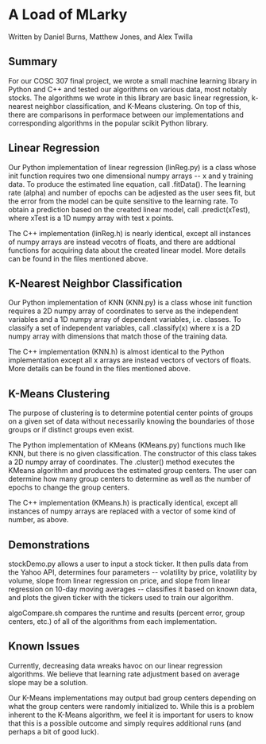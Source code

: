 # A Load of MLarky
Written by Daniel Burns, Matthew Jones, and Alex Twilla

## Summary
For our COSC 307 final project, we wrote a small machine learning library in Python and C++ and 
tested our algorithms on various data, most notably stocks. The algorithms we 
wrote in this library are basic linear regression, k-nearest neighbor classification, 
and K-Means clustering. On top of this, there are comparisons in performace between our 
implementations and corresponding algorithms in the popular scikit Python library.

## Linear Regression
Our Python implementation of linear regression (linReg.py) is a class whose init function 
requires two one dimensional numpy arrays -- x and y training data. To produce the estimated 
line equation, call .fitData(). The learning rate (alpha) and number of epochs 
can be adjested as the user sees fit, but the error from the model can be quite 
sensitive to the learning rate. To obtain a prediction based on the created linear 
model, call .predict(xTest), where xTest is a 1D numpy array with test x points.

The C++ implementation (linReg.h) is nearly identical, except all instances of numpy arrays are 
instead vecotrs of floats, and there are addtional functions for acquiring data about 
the created linear model. More details can be found in the files mentioned above.

## K-Nearest Neighbor Classification
Our Python implementation of KNN (KNN.py) is a class whose init function requires a 2D 
numpy array of coordinates to serve as the independent variables and a 1D numpy array of 
dependent variables, i.e. classes. To classify a set of independent variables, call .classify(x)
where x is a 2D numpy array with dimensions that match those of the training data.

The C++ implementation (KNN.h) is almost identical to the Python implementation except all x 
arrays are instead vectors of vectors of floats. More details can be found in the files 
mentioned above.

## K-Means Clustering
The purpose of clustering is to determine potential center points of groups on a given set 
of data without necessarily knowing the boundaries of those groups or if distinct groups 
even exist.

The Python implementation of KMeans (KMeans.py) functions much like KNN, but there is no 
given classification. The constructor of this class takes a 2D numpy array of coordinates. 
The .cluster() method executes the KMeans algorithm and produces the estimated group centers.
The user can determine how many group centers to determine as well as the number of epochs 
to change the group centers.

The C++ implementation (KMeans.h) is practically identical, except all instances of numpy arrays
are replaced with a vector of some kind of number, as above.

## Demonstrations
stockDemo.py allows a user to input a stock ticker. It then pulls data from the Yahoo API, 
determines four parameters -- volatility by price, volatility by volume, slope from linear 
regression on price, and slope from linear regression on 10-day moving averages -- classifies 
it based on known data, and plots the given ticker with the tickers used to train our algorithm.

algoCompare.sh compares the runtime and results (percent error, group centers, etc.) of all
of the algorithms from each implementation.

## Known Issues
Currently, decreasing data wreaks havoc on our linear regression algorithms. We believe that 
learning rate adjustment based on average slope may be a solution.

Our K-Means implementations may output bad group centers depending on what the group centers 
were randomly initialized to. While this is a problem inherent to the K-Means algorithm, we 
feel it is important for users to know that this is a possible outcome and simply requires 
additional runs (and perhaps a bit of good luck).
